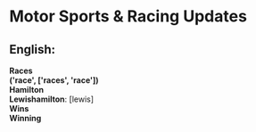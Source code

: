 # **Motor Sports & Racing Updates**

## **English**:

**Races**  
**('race', ['races', 'race'])**  
**Hamilton**  
**Lewishamilton**: [lewis]  
**Wins**  
**Winning**  
